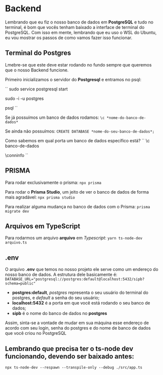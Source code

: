 # Backend
Lembrando que eu fiz o nosso banco de dados em **PostgreSQL** e tudo no terminal, é bom que vocês tenham baixado a interface de terminal do PostgreSQL.
Com isso em mente, lembrando que eu uso o WSL do Ubuntu, eu vou mostrar os passos de como vamos fazer isso funcionar.


## Terminal do Postgres
Lmebre-se que este deve estar rodando no fundo sempre que queremos que o nosso Backend funcione.

Primeiro inicializamos o servidor do **Postgresql** e entramos no psql:

``
sudo service postgresql start

sudo -i -u postgres

psql
``

Se já possuímos um banco de dados rodamos:
``
\c *nome-do-banco-de-dados*
``

Se ainda não possuímos:
``
CREATE DATABASE *nome-do-seu-banco-de-dados*;
``

Como sabemos em qual porta um banco de dados específico está?
``
\c banco-de-dados

\conninfo
``


## PRISMA
Para rodar exclusivamente o prisma:
``
npx prisma
``

Para rodar o **Prisma Studio**, um jeito de ver o banco de dados de forma mais agradável:
``
npx prisma studio
``

Para realizar alguma mudança no banco de dados com o Prisma:
``
prisma migrate dev
``


## Arquivos em TypeScript
Para rodarmos um arquivo **arquivo** em *Typescript*:
``
yarn ts-node-dev arquivo.ts
``


## .env
O arquivo **.env** que temos no nosso projeto ele serve como um endereço do nosso banco de dados. A estrutura dele basicamente é:
``
DATABASE_URL="postgresql://postgres:default@localhost:5432/sipb?schema=public"
``
 - **postgres:default**, *postgres* representa o seu usuário do terminal do postgres, e *default* a senha do seu usuário;
 - **localhost:5432** é a porta em que você está rodando o seu banco de dados;
 - **sipb** é o nome do banco de dados no **postgres**

Assim, sinta-se a vontade de mudar em sua máquina esse endereço de acordo com seu login, senha do postgres e do nome de banco de dados que você criou no PostgreSQL


## Lembrando que precisa ter o ts-node dev funcionando, devendo ser baixado antes:
``npx ts-node-dev --respawn --transpile-only --debug ./src/app.ts ``
